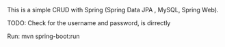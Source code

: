 This is a simple CRUD with Spring (Spring Data JPA , MySQL, Spring Web).

TODO:
Check for the username and password, is dirrectly 

Run:
mvn spring-boot:run